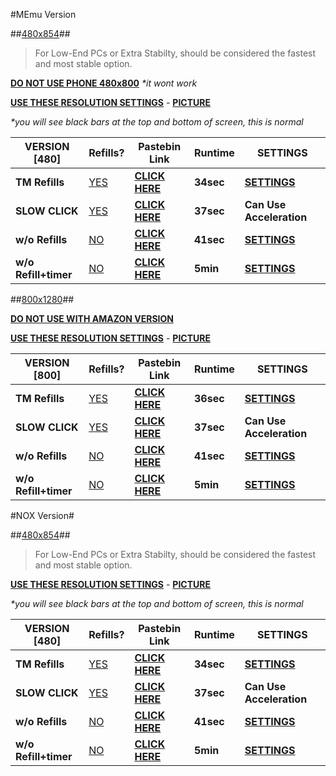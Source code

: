 #MEmu Version

##[480x854](/ct)##

>For Low-End PCs or Extra Stabilty, should be considered the fastest and most stable option.

[**DO NOT USE PHONE 480x800**](/tg) _*it wont work_ 

[**USE THESE RESOLUTION SETTINGS**](/ga) - [**PICTURE**](http://i.imgur.com/z12jvOc.png) 

_*you will see black bars at the top and bottom of screen, this is normal_


VERSION [480] | Refills? | Pastebin Link | Runtime | SETTINGS
---------|----------|----------|---------|---------
**TM Refills**| [YES](/#label-red) | [**CLICK HERE**](https://pastebin.com/ppEAXvpV) | **34sec** | [**SETTINGS**](http://i.imgur.com/sEl6vZr.png)
**SLOW CLICK** | [YES](/#label-red)| [**CLICK HERE**](https://pastebin.com/z8nuZ2VW) | **37sec** | **Can Use Acceleration**
**w/o Refills** | [NO](/#label-green)| [**CLICK HERE**](https://pastebin.com/rpeYV0Fg) | **41sec** | [**SETTINGS**](http://i.imgur.com/YNtLUT7.png)
**w/o Refill+timer** | [NO](/#label-green)| [**CLICK HERE**](https://pastebin.com/t9C3gD4v) | **5min** | [**SETTINGS**](http://i.imgur.com/sEl6vZr.png)

##[800x1280](/ct)##

[**DO NOT USE WITH AMAZON VERSION**](/tg)

[**USE THESE RESOLUTION SETTINGS**](/ga) - [**PICTURE**](http://i.imgur.com/jOy6wyk.png) 


VERSION [800] | Refills? | Pastebin Link | Runtime | SETTINGS
---------|----------|----------|---------|---------
**TM Refills**| [YES](/#label-red) | [**CLICK HERE**](https://pastebin.com/qRy1b5Mi) | **36sec** | [**SETTINGS**](http://i.imgur.com/2f3pjdK.png)
**SLOW CLICK** | [YES](/#label-red)| [**CLICK HERE**](https://pastebin.com/a4Hq9FmE) | **37sec** | **Can Use Acceleration**
**w/o Refills** | [NO](/#label-green)| [**CLICK HERE**](https://pastebin.com/V7amJEV7) | **41sec** | [**SETTINGS**](http://i.imgur.com/E6WVv02.png)
**w/o Refill+timer** | [NO](/#label-green)| [**CLICK HERE**](https://pastebin.com/eBD1YM5y) | **5min** | [**SETTINGS**](http://i.imgur.com/2f3pjdK.png)

#NOX Version#

##[480x854](/ct)##

>For Low-End PCs or Extra Stabilty, should be considered the fastest and most stable option.

[**USE THESE RESOLUTION SETTINGS**](/ga) - [**PICTURE**](http://i.imgur.com/vtPSACz.png) 

_*you will see black bars at the top and bottom of screen, this is normal_


VERSION [480] | Refills? | Pastebin Link | Runtime | SETTINGS
---------|----------|----------|---------|---------
**TM Refills**| [YES](/#label-red) | [**CLICK HERE**](https://pastebin.com/v8EVpXgL) | **34sec** | [**SETTINGS**](http://i.imgur.com/FjMARCO.png)
**SLOW CLICK** | [YES](/#label-red)| [**CLICK HERE**](https://pastebin.com/NUR1647k) | **37sec** | **Can Use Acceleration**
**w/o Refills** | [NO](/#label-green)| [**CLICK HERE**](https://pastebin.com/rLSuJVaR) | **41sec** | [**SETTINGS**](http://i.imgur.com/w0dZw8H.png)
**w/o Refill+timer** | [NO](/#label-green)| [**CLICK HERE**](https://pastebin.com/RkUTuiZe) | **5min** | [**SETTINGS**](http://i.imgur.com/FjMARCO.png)

